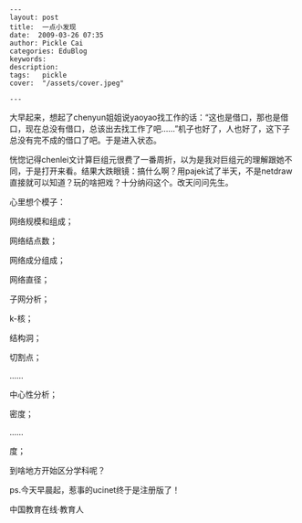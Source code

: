 
    ---
    layout: post  
    title:  一点小发现  
    date:  2009-03-26 07:35  
    author: Pickle Cai  
    categories: EduBlog  
    keywords: 
    description:   
    tags:	pickle   
    cover:  "/assets/cover.jpeg"  

    ---  
    
大早起来，想起了chenyun姐姐说yaoyao找工作的话：“这也是借口，那也是借口，现在总没有借口，总该出去找工作了吧……”机子也好了，人也好了，这下子总没有完不成的借口了吧。于是进入状态。



恍惚记得chenlei文计算巨组元很费了一番周折，以为是我对巨组元的理解跟她不同，于是打开来看。结果大跌眼镜：搞什么啊？用pajek试了半天，不是netdraw直接就可以知道？玩的啥把戏？十分纳闷这个。改天问问先生。



心里想个模子：





网络规模和组成； 



网络结点数； 

网络成分组成； 

网络直径；

子网分析； 



k-核； 

结构洞； 

切割点； 

……

中心性分析； 



密度； 

…… 

度；

到啥地方开始区分学科呢？



ps.今天早晨起，惹事的ucinet终于是注册版了！



		    
 中国教育在线·教育人

